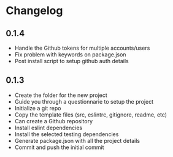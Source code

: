 # Changelog

## 0.1.4

* Handle the Github tokens for multiple accounts/users
* Fix problem with keywords on package.json
* Post install script to setup github auth details

## 0.1.3

* Create the folder for the new project
* Guide you through a questionnarie to setup the project
* Initialize a git repo
* Copy the template files (src, eslintrc, gitignore, readme, etc)
* Can create a Github repository
* Install eslint dependencies
* Install the selected testing dependencies
* Generate package.json with all the project details
* Commit and push the initial commit
